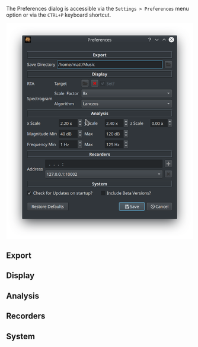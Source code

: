 The Preferences dialog is accessible via the `Settings > Preferences` menu option or via the `CTRL+P` keyboard shortcut.

![Preferences Dialog](./img/preferences.png)

## Export

## Display

## Analysis

## Recorders

## System


